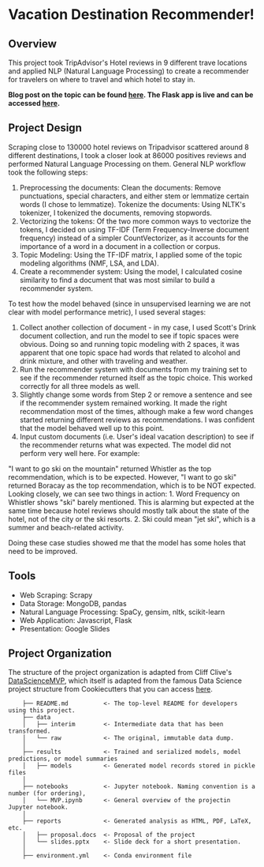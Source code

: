 # Vacation Destination Recommender!


## Overview

This project took TripAdvisor's Hotel reviews in 9 different trave locations and applied NLP (Natural Language Processing) to create a recommender for travelers on where to travel and which hotel to stay in.

**Blog post on the topic can be found [here](https://datatostories.com/posts/2019/06/09/travel-recommender/). The Flask app is live and can be accessed [here](http://travel-recommender-app.herokuapp.com/).**

## Project Design


Scraping close to 130000 hotel reviews on Tripadvisor scattered around 8 different destinations, I took a closer look at 86000 positives reviews and performed Natural Language Processing on them. General NLP workflow took the following steps:

1. Preprocessing the documents:
Clean the documents: Remove punctuations, special characters, and either stem or lemmatize certain words (I chose to lemmatize).
Tokenize the documents: Using NLTK's tokenizer, I tokenized the documents, removing stopwords.
2. Vectorizing the tokens: Of the two more common ways to vectorize the tokens, I decided on using TF-IDF (Term Frequency-Inverse document frequency) instead of a simpler CountVectorizer, as it accounts for the importance of a word in a document in a collection or corpus.
3. Topic Modeling: Using the TF-IDF matrix, I applied some of the topic modeling algorithms (NMF, LSA, and LDA).
4. Create a recommender system: Using the model, I calculated cosine similarity to find a document that was most similar to build a recommender system.

To test how the model behaved (since in unsupervised learning we are not clear with model performance metric), I used several stages:
1. Collect another collection of document - in my case, I used Scott's Drink document collection, and run the model to see if topic spaces were obvious. Doing so and running topic modeling with 2 spaces, it was apparent that one topic space had words that related to alcohol and drink mixture, and other with traveling
and weather.
2. Run the recommender system with documents from my training set to see if the recommender returned
itself as the topic choice. This worked correctly for all three models as well.
3. Slightly change some words from Step 2 or remove a sentence and see if the recommender system
remained working. It made the right recommendation most of the times, although make a few word changes started returning different reviews as recommendations. I was confident that the model behaved well up to this point.
4. Input custom documents (i.e. User's ideal vacation description) to see if the recommender returns what was expected. The model did not perform very well here. For example:

"I want to go ski on the mountain" returned Whistler as the top recommendation, which is to be expected. However, "I want to go ski" returned Boracay as the top recommendation, which is to be NOT expected. Looking closely, we can see two things in action: 1. Word Frequency on Whistler shows "ski" barely mentioned. This is alarming but expected at the same time because hotel reviews should mostly talk about the state of the hotel, not of the city or the ski resorts. 2. Ski could mean "jet ski", which is a summer and beach-related activity.

Doing these case studies showed me that the model has some holes that need to be improved.

## Tools

- Web Scraping: Scrapy
- Data Storage: MongoDB, pandas
- Natural Language Processing: SpaCy, gensim, nltk, scikit-learn
- Web Application: Javascript, Flask
- Presentation: Google Slides

## Project Organization

The structure of the project organization is adapted from Cliff Clive's [DataScienceMVP](https://github.com/cliffclive/datasciencemvp), which itself is adapted from the famous Data Science project structure from Cookiecutters that you can access [here](https://github.com/drivendata/cookiecutter-data-science/).

```
    ├── README.md          <- The top-level README for developers using this project.
    ├── data
    │   ├── interim        <- Intermediate data that has been transformed.
    │   └── raw            <- The original, immutable data dump.
    │
    ├── results            <- Trained and serialized models, model predictions, or model summaries
    │   ├── models         <- Generated model records stored in pickle files
    │
    ├── notebooks          <- Jupyter notebook. Naming convention is a number (for ordering),
    │   └── MVP.ipynb      <- General overview of the projectin Jupyter notebook.
    │
    ├── reports            <- Generated analysis as HTML, PDF, LaTeX, etc.
    │   ├── proposal.docs  <- Proposal of the project
    │   └── slides.pptx    <- Slide deck for a short presentation.
    │   
    ├── environment.yml    <- Conda environment file

```

